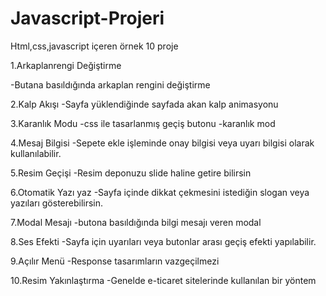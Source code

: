 # Javascript-Projeri
Html,css,javascript içeren örnek 10 proje 


1.Arkaplanrengi Değiştirme

-Butana basıldığında arkaplan rengini değiştirme

2.Kalp Akışı
-Sayfa yüklendiğinde sayfada akan kalp animasyonu

3.Karanlık Modu
-css ile tasarlanmış geçiş butonu
-karanlık mod

4.Mesaj Bilgisi
-Sepete ekle işleminde onay bilgisi veya uyarı bilgisi olarak kullanılabilir.

5.Resim Geçişi
-Resim deponuzu slide haline getire bilirsin

6.Otomatik Yazı yaz
-Sayfa içinde dikkat  çekmesini istediğin slogan veya yazıları gösterebilirsin.

7.Modal Mesajı
-butona basıldığında bilgi mesajı veren modal
  
8.Ses Efekti
-Sayfa için uyarıları veya butonlar arası geçiş efekti yapılabilir.

9.Açılır Menü
-Response tasarımların vazgeçilmezi

10.Resim Yakınlaştırma
-Genelde e-ticaret sitelerinde kullanılan bir yöntem
  



